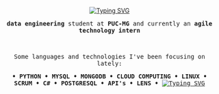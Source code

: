 <p align="center">
<a href="https://git.io/typing-svg"><img src="https://readme-typing-svg.demolab.com?font=Fira+Code&pause=1000&color=E1BCDD&width=435&lines=Hello+World++++%E0%AB%AE+%E2%97%9E+%EF%BB%8C+%E2%97%9F+%E1%83%90" alt="Typing SVG" /></a>
</p>

<p align="center">
  <samp> <strong>data engineering </strong> </samp> <samp>student at <strong>PUC-MG</strong> and currently an <strong>agile technology intern</strong></samp>
</p>

<br>

<p align="center">
    <samp>Some languages and technologies I've been focusing on lately:</samp>
</p>

<div align="center">
    <samp>
        <strong>
            &bull; PYTHON &bull; MYSQL &bull; 
            MONGODB &bull; CLOUD COMPUTING &bull; LINUX &bull;
            SCRUM &bull; C# &bull; POSTGRESQL &bull; 
            API's &bull; LENS &bull;
        </strong>
<a href="https://git.io/typing-svg"><img src="https://readme-typing-svg.demolab.com?font=Fira+Code&size=15&duration=3000&pause=100&color=E1BCDD&width=435&lines=%22The+memories+remain;The+years+washing+away;We+question+the+outcome%2C+the+fairness;We+wonder+what+will+happen+to+us;We+struggle+to+let+go+in+anger;We+ask+aloud.%22" alt="Typing SVG" /></a>
</div>

<br>

<!--
<a href="#"><img height="100px" src="https://github-readme-stats.vercel.app/api?username=biewdev&hide_title=true&hide_border=true&show_icons=true&include_all_commits=true&count_private=true&line_height=21&text_color=000&icon_color=000&bg_color=0,fff44a,6accff,43bfff,5c1cff&theme=graywhite"/><img height="100px" src="https://github-readme-stats.vercel.app/api/top-langs/?username=biewdev&hide=html&hide_title=true&hide_border=true&layout=compact&langs_count=7&text_color=000&icon_color=fff&bg_color=0,5c1cff,43bfff,6accff,fff44a&theme=graywhite"/></a>
-->
<br>

</div>

